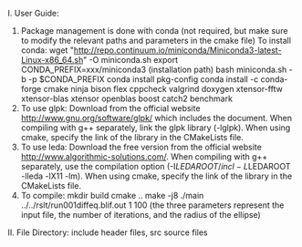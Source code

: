 I. User Guide:

1. Package management is done with conda (not required, but make sure to modify the relevant paths and parameters in the cmake file)
    To install conda:
        wget "http://repo.continuum.io/miniconda/Miniconda3-latest-Linux-x86_64.sh" -O miniconda.sh
        export CONDA_PREFIX=xxx/miniconda3 (installation path)
        bash miniconda.sh -b -p $CONDA_PREFIX
        conda install pkg-config
        conda install -c conda-forge
        cmake ninja bison flex
        cppcheck valgrind doxygen
        xtensor-fftw
        xtensor-blas
        xtensor
        openblas boost
        catch2 benchmark
2. To use glpk:
    Download from the official website http://www.gnu.org/software/glpk/ which includes the document. When compiling with g++ separately, link the glpk library (-lglpk). When using cmake, specify the link of the library in the CMakeLists file.
3. To use leda:
    Download the free version from the official website http://www.algorithmic-solutions.com/. When compiling with g++ separately, use the compilation option (-I$LEDAROOT/incl -L$LEDAROOT -lleda -lX11 -lm). When using cmake, specify the link of the library in the CMakeLists file.
4.  To compile:
    mkdir build
    cmake ..
    make -j8
    ./main ../../rslt/run001diffeq.blif.out 1 100 (the three parameters represent the input file, the number of iterations, and the radius of the ellipse)

II. File Directory:
include header files, src source files